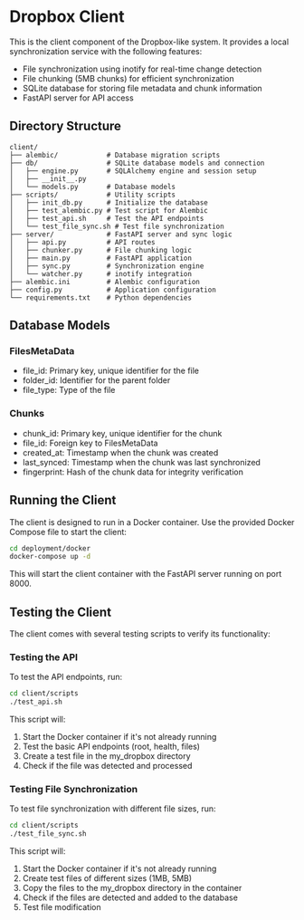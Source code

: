 # Dropbox Client

This is the client component of the Dropbox-like system. It provides a local synchronization service with the following features:

- File synchronization using inotify for real-time change detection
- File chunking (5MB chunks) for efficient synchronization
- SQLite database for storing file metadata and chunk information
- FastAPI server for API access

## Directory Structure

```
client/
├── alembic/            # Database migration scripts
├── db/                 # SQLite database models and connection
│   ├── engine.py       # SQLAlchemy engine and session setup
│   ├── __init__.py
│   └── models.py       # Database models
├── scripts/            # Utility scripts
│   ├── init_db.py      # Initialize the database
│   ├── test_alembic.py # Test script for Alembic
│   ├── test_api.sh     # Test the API endpoints
│   └── test_file_sync.sh # Test file synchronization
├── server/             # FastAPI server and sync logic
│   ├── api.py          # API routes
│   ├── chunker.py      # File chunking logic
│   ├── main.py         # FastAPI application
│   ├── sync.py         # Synchronization engine
│   └── watcher.py      # inotify integration
├── alembic.ini         # Alembic configuration
├── config.py           # Application configuration
└── requirements.txt    # Python dependencies
```

## Database Models

### FilesMetaData
- file_id: Primary key, unique identifier for the file
- folder_id: Identifier for the parent folder
- file_type: Type of the file

### Chunks
- chunk_id: Primary key, unique identifier for the chunk
- file_id: Foreign key to FilesMetaData
- created_at: Timestamp when the chunk was created
- last_synced: Timestamp when the chunk was last synchronized
- fingerprint: Hash of the chunk data for integrity verification

## Running the Client

The client is designed to run in a Docker container. Use the provided Docker Compose file to start the client:

```bash
cd deployment/docker
docker-compose up -d
```

This will start the client container with the FastAPI server running on port 8000.

## Testing the Client

The client comes with several testing scripts to verify its functionality:

### Testing the API

To test the API endpoints, run:

```bash
cd client/scripts
./test_api.sh
```

This script will:
1. Start the Docker container if it's not already running
2. Test the basic API endpoints (root, health, files)
3. Create a test file in the my_dropbox directory
4. Check if the file was detected and processed

### Testing File Synchronization

To test file synchronization with different file sizes, run:

```bash
cd client/scripts
./test_file_sync.sh
```

This script will:
1. Start the Docker container if it's not already running
2. Create test files of different sizes (1MB, 5MB)
3. Copy the files to the my_dropbox directory in the container
4. Check if the files are detected and added to the database
5. Test file modification
